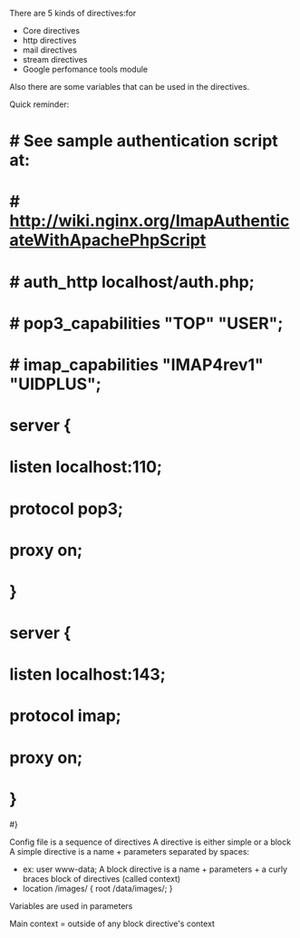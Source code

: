 There are 5 kinds of directives:for 

- Core directives
- http directives
- mail directives
- stream directives
- Google perfomance tools module

Also there are some variables that can be used in the directives.

Quick reminder:
#	# See sample authentication script at:
#	# http://wiki.nginx.org/ImapAuthenticateWithApachePhpScript
#
#	# auth_http localhost/auth.php;
#	# pop3_capabilities "TOP" "USER";
#	# imap_capabilities "IMAP4rev1" "UIDPLUS";
#
#	server {
#		listen     localhost:110;
#		protocol   pop3;
#		proxy      on;
#	}
#
#	server {
#		listen     localhost:143;
#		protocol   imap;
#		proxy      on;
#	}
#}

Config file is a sequence of directives
A directive is either simple or a block
A simple directive is a name + parameters separated by spaces:
- ex: user www-data;
A block directive is a name + parameters + a curly braces block of directives (called context)
- location /images/ { root /data/images/; }

Variables are used in parameters

Main context = outside of any block directive's context